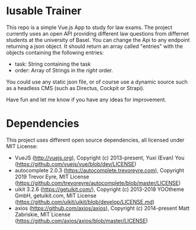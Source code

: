 # Iusable Trainer

This repo is a simple Vue.js App to study for law exams. The project currently uses an open API providing different
law questions from differnet students at the university of Basel.
You can change the Api to any endpoint returning a json object. It should return an array called "entries" with the objects containing the following entries:

- task: String containing the task
- order: Array of Strings in the _right_ order.

You could use any static json file, or of course use a dynamic source such as a headless CMS (such as Directus, Cockpit or Strapi).

Have fun and let me know if you have any ideas for improvement.

# Dependencies

This project uses different open source dependencies, all licensed under MIT License:

- VueJS (http://vuejs.org), Copyright (c) 2013-present, Yuxi (Evan) You (https://github.com/vuejs/vue/blob/dev/LICENSE)
- autocomplete 2.0.3 (https://autocomplete.trevoreyre.com), Copyright 2019 Trevor Eyre, MIT License (https://github.com/trevoreyre/autocomplete/blob/master/LICENSE)
- uikit 3.2.6 (https://getuikit.com/), Copyright (c) 2013-2018 YOOtheme GmbH, getuikit.com, MIT License (https://github.com/uikit/uikit/blob/develop/LICENSE.md)
- axios (https://github.com/axios/axios), Copyright (c) 2014-present Matt Zabriskie, MIT License (https://github.com/axios/axios/blob/master/LICENSE)

